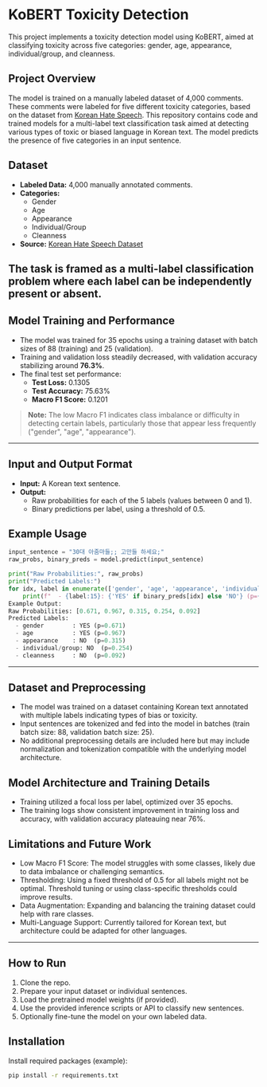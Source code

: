 # KoBERT Toxicity Detection

This project implements a toxicity detection model using KoBERT, aimed at classifying toxicity across five categories: gender, age, appearance, individual/group, and cleanness.

## Project Overview

The model is trained on a manually labeled dataset of 4,000 comments. These comments were labeled for five different toxicity categories, based on the dataset from [Korean Hate Speech](https://github.com/kocohub/korean-hate-speech).
This repository contains code and trained models for a multi-label text classification task aimed at detecting various types of toxic or biased language in Korean text. The model predicts the presence of five categories in an input sentence.

## Dataset

- **Labeled Data:** 4,000 manually annotated comments.
- **Categories:**  
  - Gender  
  - Age  
  - Appearance  
  - Individual/Group  
  - Cleanness
- **Source:** [Korean Hate Speech Dataset](https://github.com/kocohub/korean-hate-speech)

The task is framed as a multi-label classification problem where each label can be independently present or absent.
---
## Model Training and Performance

- The model was trained for 35 epochs using a training dataset with batch sizes of 88 (training) and 25 (validation).  
- Training and validation loss steadily decreased, with validation accuracy stabilizing around **76.3%**.  
- The final test set performance:  
  - **Test Loss:** 0.1305  
  - **Test Accuracy:** 75.63%  
  - **Macro F1 Score:** 0.1201  

> **Note:** The low Macro F1 indicates class imbalance or difficulty in detecting certain labels, particularly those that appear less frequently ("gender", "age", "appearance").

---
## Input and Output Format

- **Input:** A Korean text sentence.  
- **Output:**  
  - Raw probabilities for each of the 5 labels (values between 0 and 1).  
  - Binary predictions per label, using a threshold of 0.5.

## Example Usage

```python
input_sentence = "30대 아줌마들;; 고만들 하세요;"
raw_probs, binary_preds = model.predict(input_sentence)

print("Raw Probabilities:", raw_probs)
print("Predicted Labels:")
for idx, label in enumerate(['gender', 'age', 'appearance', 'individual/group', 'cleanness']):
    print(f"  - {label:15}: {'YES' if binary_preds[idx] else 'NO'} (p={raw_probs[idx]:.3f})")
Example Output:
Raw Probabilities: [0.671, 0.967, 0.315, 0.254, 0.092]
Predicted Labels:
  - gender        : YES (p=0.671)
  - age           : YES (p=0.967)
  - appearance    : NO  (p=0.315)
  - individual/group: NO  (p=0.254)
  - cleanness     : NO  (p=0.092)
```
---
## Dataset and Preprocessing
- The model was trained on a dataset containing Korean text annotated with multiple labels indicating types of bias or toxicity.
- Input sentences are tokenized and fed into the model in batches (train batch size: 88, validation batch size: 25).
- No additional preprocessing details are included here but may include normalization and tokenization compatible with the underlying model architecture.

## Model Architecture and Training Details
- Training utilized a focal loss per label, optimized over 35 epochs.
- The training logs show consistent improvement in training loss and accuracy, with validation accuracy plateauing near 76%.

## Limitations and Future Work
- Low Macro F1 Score: The model struggles with some classes, likely due to data imbalance or challenging semantics.
- Thresholding: Using a fixed threshold of 0.5 for all labels might not be optimal. Threshold tuning or using class-specific thresholds could improve results.
- Data Augmentation: Expanding and balancing the training dataset could help with rare classes.
- Multi-Language Support: Currently tailored for Korean text, but architecture could be adapted for other languages.
---
## How to Run
1. Clone the repo.
2. Prepare your input dataset or individual sentences.
3. Load the pretrained model weights (if provided).
4. Use the provided inference scripts or API to classify new sentences.
5. Optionally fine-tune the model on your own labeled data.

## Installation

Install required packages (example):

```bash
pip install -r requirements.txt
```
